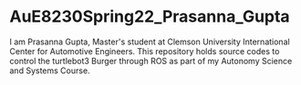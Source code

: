 # AuE8230Spring22_Prasanna_Gupta
I am Prasanna Gupta, Master's student at Clemson University International Center for Automotive Engineers. 
This repository holds source codes to control the turtlebot3 Burger through ROS as part of my Autonomy Science and Systems Course.
